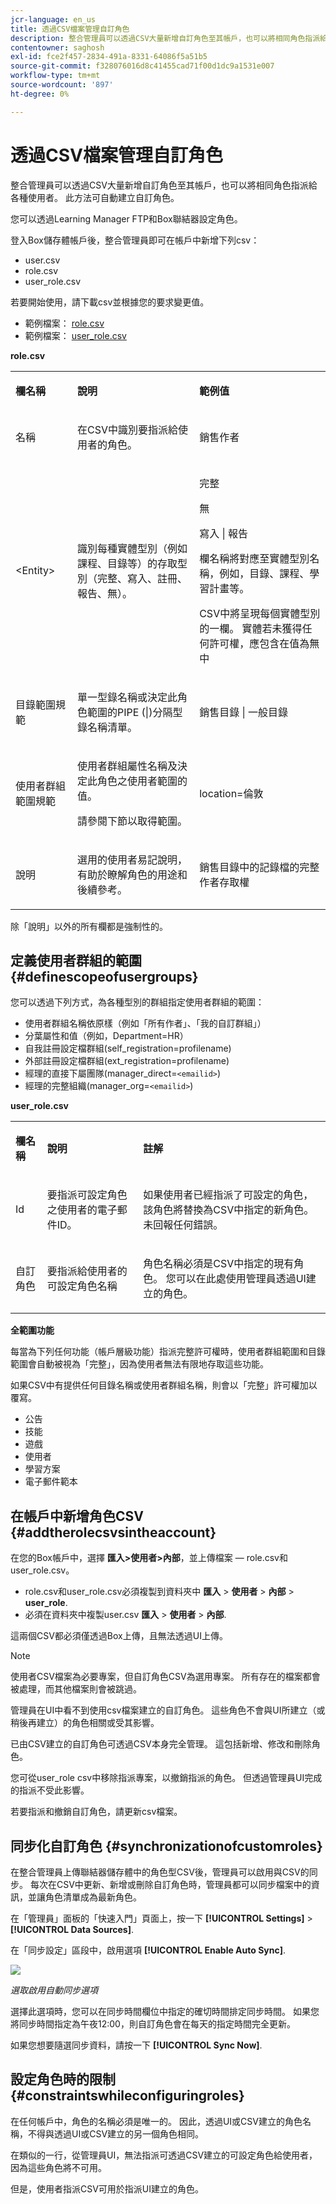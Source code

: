 ```yaml
---
jcr-language: en_us
title: 透過CSV檔案管理自訂角色
description: 整合管理員可以透過CSV大量新增自訂角色至其帳戶，也可以將相同角色指派給各種使用者。 此方法可自動建立自訂角色。
contentowner: saghosh
exl-id: fce2f457-2834-491a-8331-64086f5a51b5
source-git-commit: f328076016d8c41455cad71f00d1dc9a1531e007
workflow-type: tm+mt
source-wordcount: '897'
ht-degree: 0%

---
```


# 透過CSV檔案管理自訂角色

整合管理員可以透過CSV大量新增自訂角色至其帳戶，也可以將相同角色指派給各種使用者。 此方法可自動建立自訂角色。

您可以透過Learning Manager FTP和Box聯結器設定角色。

登入Box儲存體帳戶後，整合管理員即可在帳戶中新增下列csv：

* user.csv
* role.csv
* user_role.csv

若要開始使用，請下載csv並根據您的要求變更值。

* 範例檔案： [role.csv](assets/role.csv)
* 範例檔案： [user_role.csv](assets/user_role.csv)

**role.csv**

<table>
 <tbody>
  <tr>
   <td>
    <p><b>欄名稱</b></p></td>
   <td>
    <p><b>說明</b></p></td>
   <td>
    <p><b>範例值</b></p></td>
  </tr>
  <tr>
   <td>
    <p>名稱</p></td>
   <td>
    <p>在CSV中識別要指派給使用者的角色。</p></td>
   <td>
    <p>銷售作者</p></td>
  </tr>
  <tr>
   <td>
    <p>&lt;Entity&gt;</p></td>
   <td>
    <p>識別每種實體型別（例如課程、目錄等）的存取型別（完整、寫入、註冊、報告、無）。</p></td>
   <td>
    <p>完整</p>
    <p>無</p>
    <p>寫入 | 報告</p>
    <p>欄名稱將對應至實體型別名稱，例如，目錄、課程、學習計畫等。</p>
    <p>CSV中將呈現每個實體型別的一欄。 實體若未獲得任何許可權，應包含在值為無中</p></td>
  </tr>
  <tr>
   <td>
    <p>目錄範圍規範</p></td>
   <td>
    <p>單一型錄名稱或決定此角色範圍的PIPE (|)分隔型錄名稱清單。</p></td>
   <td>
    <p>銷售目錄 | 一般目錄</p></td>
  </tr>
  <tr>
   <td>
    <p>使用者群組範圍規範</p></td>
   <td>
    <p>使用者群組屬性名稱及決定此角色之使用者範圍的值。</p>
    <p>請參閱下節以取得範圍。</p></td>
   <td>
    <p>location=倫敦</p></td>
  </tr>
  <tr>
   <td>
    <p>說明</p></td>
   <td>
    <p>選用的使用者易記說明，有助於瞭解角色的用途和後續參考。</p></td>
   <td>
    <p>銷售目錄中的記錄檔的完整作者存取權</p></td>
  </tr>
 </tbody>
</table>

除「說明」以外的所有欄都是強制性的。

## 定義使用者群組的範圍 {#definescopeofusergroups}

您可以透過下列方式，為各種型別的群組指定使用者群組的範圍：

* 使用者群組名稱依原樣（例如「所有作者」、「我的自訂群組」）
* 分葉屬性和值（例如，Department=HR）
* 自我註冊設定檔群組(self_registration=profilename)
* 外部註冊設定檔群組(ext_registration=profilename)
* 經理的直接下屬團隊(manager_direct=`<emailid>`)
* 經理的完整組織(manager_org=`<emailid>`)

**user_role.csv**

<table>
 <tbody>
  <tr>
   <td>
    <p><b>欄名稱</b></p></td>
   <td>
    <p><b>說明</b></p></td>
   <td>
    <p><b>註解</b></p></td>
  </tr>
  <tr>
   <td>
    <p>Id</p></td>
   <td>
    <p>要指派可設定角色之使用者的電子郵件ID。</p></td>
   <td>
    <p>如果使用者已經指派了可設定的角色，該角色將替換為CSV中指定的新角色。 未回報任何錯誤。</p></td>
  </tr>
  <tr>
   <td>
    <p>自訂角色</p></td>
   <td>
    <p>要指派給使用者的可設定角色名稱</p></td>
   <td>
    <p>角色名稱必須是CSV中指定的現有角色。 您可以在此處使用管理員透過UI建立的角色。</p></td>
  </tr>
 </tbody>
</table>

**全範圍功能**

每當為下列任何功能（帳戶層級功能）指派完整許可權時，使用者群組範圍和目錄範圍會自動被視為「完整」，因為使用者無法有限地存取這些功能。

如果CSV中有提供任何目錄名稱或使用者群組名稱，則會以「完整」許可權加以覆寫。

* 公告
* 技能
* 遊戲
* 使用者
* 學習方案
* 電子郵件範本

## 在帳戶中新增角色CSV {#addtherolecsvsintheaccount}

在您的Box帳戶中，選擇 **匯入>使用者>內部**，並上傳檔案 — role.csv和user_role.csv。

* role.csv和user_role.csv必須複製到資料夾中 **匯入** > **使用者** > **內部** > **user_role**.
* 必須在資料夾中複製user.csv **匯入** > **使用者** > **內部**.

這兩個CSV都必須僅透過Box上傳，且無法透過UI上傳。

>[!NOTE]
>
>使用者CSV檔案為必要專案，但自訂角色CSV為選用專案。 所有存在的檔案都會被處理，而其他檔案則會被跳過。

管理員在UI中看不到使用csv檔案建立的自訂角色。 這些角色不會與UI所建立（或稍後再建立）的角色相關或受其影響。

已由CSV建立的自訂角色可透過CSV本身完全管理。 這包括新增、修改和刪除角色。

您可從user_role csv中移除指派專案，以撤銷指派的角色。 但透過管理員UI完成的指派不受此影響。

若要指派和撤銷自訂角色，請更新csv檔案。

## 同步化自訂角色 {#synchronizationofcustomroles}

在整合管理員上傳聯結器儲存體中的角色型CSV後，管理員可以啟用與CSV的同步。 每次在CSV中更新、新增或刪除自訂角色時，管理員都可以同步檔案中的資訊，並讓角色清單成為最新角色。

在「管理員」面板的「快速入門」頁面上，按一下 **[!UICONTROL Settings]** > **[!UICONTROL Data Sources]**.

在「同步設定」區段中，啟用選項 **[!UICONTROL Enable Auto Sync]**.

![](assets/sync-settings.png)

*選取啟用自動同步選項*

選擇此選項時，您可以在同步時間欄位中指定的確切時間排定同步時間。 如果您將同步時間指定為午夜12:00，則自訂角色會在每天的指定時間完全更新。

如果您想要隨選同步資料，請按一下 **[!UICONTROL Sync Now]**.

## 設定角色時的限制 {#constraintswhileconfiguringroles}

在任何帳戶中，角色的名稱必須是唯一的。 因此，透過UI或CSV建立的角色名稱，不得與透過UI或CSV建立的另一個角色相同。

在類似的一行，從管理員UI，無法指派可透過CSV建立的可設定角色給使用者，因為這些角色將不可用。

但是，使用者指派CSV可用於指派UI建立的角色。
